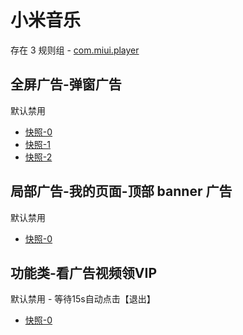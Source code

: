 # 小米音乐

存在 3 规则组 - [com.miui.player](/src/apps/com.miui.player.ts)

## 全屏广告-弹窗广告

默认禁用

- [快照-0](https://i.gkd.li/import/13623503)
- [快照-1](https://i.gkd.li/import/12700955)
- [快照-2](https://i.gkd.li/import/13304343)

## 局部广告-我的页面-顶部 banner 广告

默认禁用

- [快照-0](https://i.gkd.li/import/12700984)

## 功能类-看广告视频领VIP

默认禁用 - 等待15s自动点击【退出】

- [快照-0](https://i.gkd.li/import/13610667)
